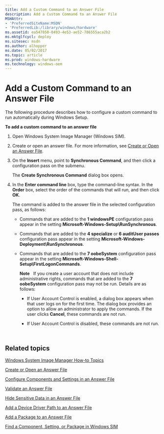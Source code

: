 ```yaml
---
title: Add a Custom Command to an Answer File
description: Add a Custom Command to an Answer File
MSHAttr:
- 'PreferredSiteName:MSDN'
- 'PreferredLib:/library/windows/hardware'
ms.assetid: ea547858-0493-4e53-ae52-786555aca2b2
ms.mktglfcycl: deploy
ms.sitesec: msdn
ms.author: alhopper
ms.date: 05/02/2017
ms.topic: article
ms.prod: windows-hardware
ms.technology: windows-oem
---
```


# Add a Custom Command to an Answer File


The following procedure describes how to configure a custom command to run automatically during Windows Setup. 

**To add a custom command to an answer file**

1.  Open Windows System Image Manager (Windows SIM).

2.  Create or open an answer file. For more information, see [Create or Open an Answer File](create-or-open-an-answer-file.md).

3.  On the **Insert** menu, point to **Synchronous Command**, and then click a configuration pass on the submenu.

    The **Create Synchronous Command** dialog box opens.

4.  In the **Enter command line** box, type the command-line syntax. In the **Order** box, select the order of the commands that will run, and then click **OK**.

    The command is added to the answer file in the selected configuration pass, as follows:

    -   Commands that are added to the **1 windowsPE** configuration pass appear in the setting **Microsoft-Windows-Setup\\RunSynchronous**.

    -   Commands that are added to the **4 specialize** or **6 auditUser passes** configuration pass appear in the setting **Microsoft-Windows-Deployment\\RunSynchronous**.

    -   Commands that are added to the **7 oobeSystem** configuration pass appear in the setting **Microsoft-Windows-Shell-Setup\\FirstLogonCommands**.

        **Note**  
        If you create a user account that does not include administrative rights, commands that are added to the **7 oobeSystem** configuration pass may not be run. Details are as follows:

        -   If User Account Control is enabled, a dialog box appears when that user logs on for the first time. The dialog box provides an option to allow an administrator to apply the commands. If the user clicks **Cancel**, these commands are not run.

        -   If User Account Control is disabled, these commands are not run.

         

## Related topics


[Windows System Image Manager How-to Topics](windows-system-image-manager-how-to-topics.md)

[Create or Open an Answer File](create-or-open-an-answer-file.md)

[Configure Components and Settings in an Answer File](configure-components-and-settings-in-an-answer-file.md)

[Validate an Answer File](validate-an-answer-file.md)

[Hide Sensitive Data in an Answer File](hide-sensitive-data-in-an-answer-file.md)

[Add a Device Driver Path to an Answer File](add-a-device-driver-path-to-an-answer-file.md)

[Add a Package to an Answer File](add-a-package-to-an-answer-file.md)

[Find a Component, Setting, or Package in Windows SIM](find-a-component-setting-or-package-in-windows-sim.md)

 

 








